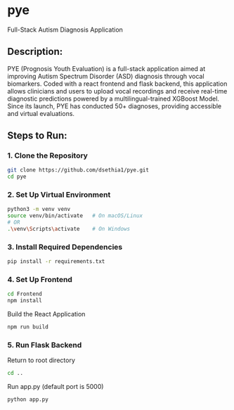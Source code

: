 # pye
Full-Stack Autism Diagnosis Application

## Description: 
PYE (Prognosis Youth Evaluation) is a full-stack application aimed at improving Autism Spectrum Disorder (ASD) diagnosis through vocal biomarkers. Coded with a react frontend and flask backend, this application allows clinicians and users to upload vocal recordings and receive real-time diagnostic predictions powered by a multilingual-trained XGBoost Model. Since its launch, PYE has conducted 50+ diagnoses, providing accessible and virtual evaluations. 

## Steps to Run: 

### 1. Clone the Repository
```bash
git clone https://github.com/dsethia1/pye.git
cd pye
```
### 2. Set Up Virtual Environment
```bash
python3 -m venv venv
source venv/bin/activate   # On macOS/Linux
# OR
.\venv\Scripts\activate    # On Windows
```
### 3. Install Required Dependencies
```bash
pip install -r requirements.txt
```
### 4. Set Up Frontend
```bash
cd Frontend
npm install
```
Build the React Application
```bash
npm run build
```
### 5. Run Flask Backend
Return to root directory
```bash
cd ..
```
Run app.py (default port is 5000)
```bash
python app.py
```



